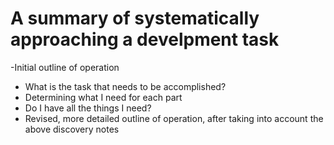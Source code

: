 # A summary of systematically approaching a develpment task

-Initial outline of operation
- What is the task that needs to be accomplished?
- Determining what I need for each part
- Do I have all the things I need?
- Revised, more detailed outline of operation, after taking into account the above discovery notes

